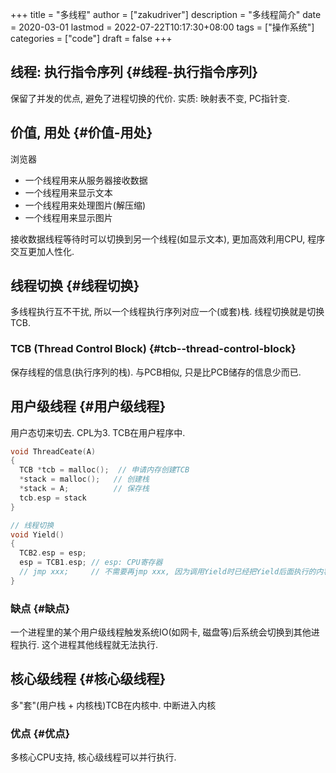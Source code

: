 +++
title = "多线程"
author = ["zakudriver"]
description = "多线程简介"
date = 2020-03-01
lastmod = 2022-07-22T10:17:30+08:00
tags = ["操作系统"]
categories = ["code"]
draft = false
+++

## 线程: 执行指令序列 {#线程-执行指令序列}

保留了并发的优点, 避免了进程切换的代价.
实质: 映射表不变, PC指针变.


## 价值, 用处 {#价值-用处}

浏览器

-   一个线程用来从服务器接收数据
-   一个线程用来显示文本
-   一个线程用来处理图片(解压缩)
-   一个线程用来显示图片

接收数据线程等待时可以切换到另一个线程(如显示文本), 更加高效利用CPU, 程序交互更加人性化.


## 线程切换 {#线程切换}

多线程执行互不干扰, 所以一个线程执行序列对应一个(或套)栈.
线程切换就是切换TCB.


### TCB (Thread Control Block) {#tcb--thread-control-block}

保存线程的信息(执行序列的栈).
与PCB相似, 只是比PCB储存的信息少而已.


## 用户级线程 {#用户级线程}

用户态切来切去. CPL为3.
TCB在用户程序中.

```c
void ThreadCeate(A)
{
  TCB *tcb = malloc();  // 申请内存创建TCB
  *stack = malloc();   // 创建栈
  *stack = A;          // 保存栈
  tcb.esp = stack
}

// 线程切换
void Yield()
{
  TCB2.esp = esp;
  esp = TCB1.esp; // esp: CPU寄存器
  // jmp xxx;     // 不需要再jmp xxx, 因为调用Yield时已经把Yield后面执行的内容压栈.
}
```


### 缺点 {#缺点}

一个进程里的某个用户级线程触发系统IO(如网卡, 磁盘等)后系统会切换到其他进程执行.
这个进程其他线程就无法执行.


## 核心级线程 {#核心级线程}

多"套"(用户栈 + 内核栈)TCB在内核中.
中断进入内核


### 优点 {#优点}

多核心CPU支持, 核心级线程可以并行执行.
